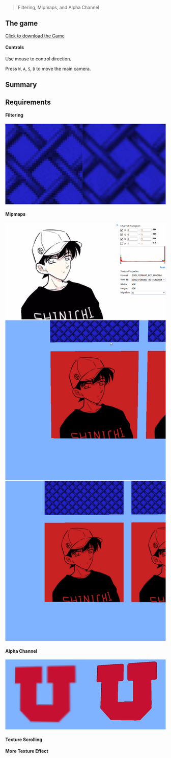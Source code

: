 > Filtering, Mipmaps, and Alpha Channel

## The game
[Click to download the Game](/assets/GA06_Zhitao.zip)

#### Controls

Use mouse to control direction.

Press `W`, `A`, `S`, `D` to move the main camera. 

## Summary



## Requirements

#### Filtering

![](/img/in-post/write-up-gra-07/1.jpg)

#### Mipmaps

![](/img/in-post/write-up-gra-07/1.gif)
![](/img/in-post/write-up-gra-07/4.gif)
![](/img/in-post/write-up-gra-07/5.gif)

#### Alpha Channel

![](/img/in-post/write-up-gra-07/2.jpg)

#### Texture Scrolling

#### More Texture Effect



